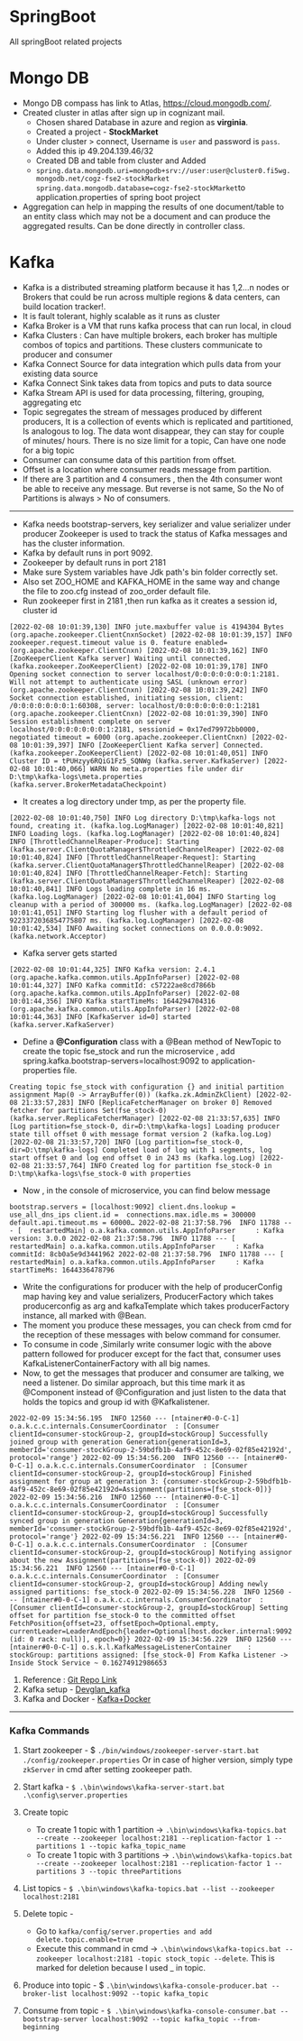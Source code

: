 # SpringBoot
All springBoot related projects

# Mongo DB
* Mongo DB compass has link to Atlas, https://cloud.mongodb.com/.
* Created cluster in atlas after sign up in cognizant mail.
  * Chosen shared Database in azure and region as **virginia**.
  * Created a project - **StockMarket**
  * Under cluster > connect, Username is `user` and password is `pass`.
  * Added this ip 49.204.139.46/32
  * Created DB and table from cluster and Added
  * `spring.data.mongodb.uri=mongodb+srv://user:user@cluster0.fi5wg.mongodb.net/cogz-fse2-stockMarket
			spring.data.mongodb.database=cogz-fse2-stockMarket`to application.properties of spring boot project
* Aggregation can help in mapping the results of one document/table to an entity class which may not be a document and can produce the aggregated results. Can be done directly in controller class.

# Kafka
*  Kafka is a distributed streaming platform because it has 1,2…n nodes or Brokers that could be run across multiple regions & data centers, can build location tracker!.
*  It is fault tolerant, highly scalable as it runs as cluster
* Kafka Broker is a VM that runs kafka process that can run local, in cloud
*  Kafka Clusters : Can have multiple brokers, each broker has multiple combos of topics and partitions. These clusters communicate to producer and consumer
*  Kafka Connect Source for data integration which pulls data from your existing data source 
*  Kafka Connect Sink takes data from topics and puts to data source
*  Kafka Stream API is used for data processing, filtering, grouping, aggregating etc
*  Topic segregates the stream of messages produced by different producers, It is a collection of events which is replicated and partitioned, Is analogous to log. The data wont disappear, they can stay for couple of minutes/ hours. There is no size limit for a topic, Can have one node for a big topic
*  Consumer can consume data of this partition from offset.
*  Offset is a location where consumer reads message from partition.
*  If there are 3 partition and 4 consumers , then the 4th consumer wont be able to receive any message. But reverse is not same, So the No of Partitions is always > No of consumers.

---
- Kafka needs bootstrap-servers, key serializer and value serializer under producer
Zookeeper is used to track the status of Kafka messages and has the cluster information. 
- Kafka by default runs in port 9092.
- Zookeeper by default runs in port 2181
- Make sure System variables have Jdk path's bin folder correctly set. 
- Also set ZOO_HOME and KAFKA_HOME in the same way and change the file to zoo.cfg instead of zoo_order default file.
- Run zookeeper first in 2181 ,then run kafka as it creates a session id, cluster id

`[2022-02-08 10:01:39,130] INFO jute.maxbuffer value is 4194304 Bytes (org.apache.zookeeper.ClientCnxnSocket)
[2022-02-08 10:01:39,157] INFO zookeeper.request.timeout value is 0. feature enabled= (org.apache.zookeeper.ClientCnxn)
[2022-02-08 10:01:39,162] INFO [ZooKeeperClient Kafka server] Waiting until connected. (kafka.zookeeper.ZooKeeperClient)
[2022-02-08 10:01:39,178] INFO Opening socket connection to server localhost/0:0:0:0:0:0:0:1:2181. Will not attempt to authenticate using SASL (unknown error) (org.apache.zookeeper.ClientCnxn)
[2022-02-08 10:01:39,242] INFO Socket connection established, initiating session, client: /0:0:0:0:0:0:0:1:60308, server: localhost/0:0:0:0:0:0:0:1:2181 (org.apache.zookeeper.ClientCnxn)
[2022-02-08 10:01:39,390] INFO Session establishment complete on server localhost/0:0:0:0:0:0:0:1:2181, sessionid = 0x17ed79972bb0000, negotiated timeout = 6000 (org.apache.zookeeper.ClientCnxn)
[2022-02-08 10:01:39,397] INFO [ZooKeeperClient Kafka server] Connected. (kafka.zookeeper.ZooKeeperClient)
[2022-02-08 10:01:40,051] INFO Cluster ID = tPUHzyy6RQiG1Fz5_SQNWg (kafka.server.KafkaServer)
[2022-02-08 10:01:40,066] WARN No meta.properties file under dir D:\tmp\kafka-logs\meta.properties (kafka.server.BrokerMetadataCheckpoint)`
		
- It creates a log directory under tmp, as per the property file.

`[2022-02-08 10:01:40,750] INFO Log directory D:\tmp\kafka-logs not found, creating it. (kafka.log.LogManager)
[2022-02-08 10:01:40,821] INFO Loading logs. (kafka.log.LogManager)
[2022-02-08 10:01:40,824] INFO [ThrottledChannelReaper-Produce]: Starting (kafka.server.ClientQuotaManager$ThrottledChannelReaper)
[2022-02-08 10:01:40,824] INFO [ThrottledChannelReaper-Request]: Starting (kafka.server.ClientQuotaManager$ThrottledChannelReaper)
[2022-02-08 10:01:40,824] INFO [ThrottledChannelReaper-Fetch]: Starting (kafka.server.ClientQuotaManager$ThrottledChannelReaper)
[2022-02-08 10:01:40,841] INFO Logs loading complete in 16 ms. (kafka.log.LogManager)
[2022-02-08 10:01:41,004] INFO Starting log cleanup with a period of 300000 ms. (kafka.log.LogManager)
[2022-02-08 10:01:41,051] INFO Starting log flusher with a default period of 9223372036854775807 ms. (kafka.log.LogManager)
[2022-02-08 10:01:42,534] INFO Awaiting socket connections on 0.0.0.0:9092. (kafka.network.Acceptor)`
		
- Kafka server gets started

`[2022-02-08 10:01:44,325] INFO Kafka version: 2.4.1 (org.apache.kafka.common.utils.AppInfoParser)
[2022-02-08 10:01:44,327] INFO Kafka commitId: c57222ae8cd7866b (org.apache.kafka.common.utils.AppInfoParser)
[2022-02-08 10:01:44,356] INFO Kafka startTimeMs: 1644294704316 (org.apache.kafka.common.utils.AppInfoParser)
[2022-02-08 10:01:44,363] INFO [KafkaServer id=0] started (kafka.server.KafkaServer)`
		
- Define a **@Configuration** class with a @Bean method of NewTopic to create the topic fse_stock and run the microservice , add spring.kafka.bootstrap-servers=localhost:9092 to application-properties file. 

`Creating topic fse_stock with configuration {} and initial partition assignment Map(0 -> ArrayBuffer(0)) (kafka.zk.AdminZkClient)
[2022-02-08 21:33:57,283] INFO [ReplicaFetcherManager on broker 0] Removed fetcher for partitions Set(fse_stock-0) (kafka.server.ReplicaFetcherManager)
[2022-02-08 21:33:57,635] INFO [Log partition=fse_stock-0, dir=D:\tmp\kafka-logs] Loading producer state till offset 0 with message format version 2 (kafka.log.Log)
[2022-02-08 21:33:57,720] INFO [Log partition=fse_stock-0, dir=D:\tmp\kafka-logs] Completed load of log with 1 segments, log start offset 0 and log end offset 0 in 243 ms (kafka.log.Log)
[2022-02-08 21:33:57,764] INFO Created log for partition fse_stock-0 in D:\tmp\kafka-logs\fse_stock-0 with properties`
		
- Now , in the console of microservice, you can find below message

`bootstrap.servers = [localhost:9092]
client.dns.lookup = use_all_dns_ips
client.id = 
connections.max.idle.ms = 300000
default.api.timeout.ms = 60000…
2022-02-08 21:37:58.796  INFO 11788 --- [  restartedMain] o.a.kafka.common.utils.AppInfoParser     : Kafka version: 3.0.0
2022-02-08 21:37:58.796  INFO 11788 --- [  restartedMain] o.a.kafka.common.utils.AppInfoParser     : Kafka commitId: 8cb0a5e9d3441962
2022-02-08 21:37:58.796  INFO 11788 --- [  restartedMain] o.a.kafka.common.utils.AppInfoParser     : Kafka startTimeMs: 1644336478796`
		
- Write the configurations for producer with the help of producerConfig map having key and value serializers, ProducerFactory which takes producerconfig as arg and kafkaTemplate which takes producerFactory instance, all marked with @Bean.
- The moment you produce these messages, you can check from cmd for the reception of these messages with below command for consumer.
- To consume in code ,Similarly write consumer logic with the above pattern followed for producer except for the fact that, consumer uses KafkaListenerContainerFactory with all big names. 
- Now, to get the messages that producer and consumer are talking, we need a listener. Do similar approach, but this time mark it as @Component instead of @Configuration and just listen to the data that holds the topics and group id with @Kafkalistener. 
		
`2022-02-09 15:34:56.195  INFO 12560 --- [ntainer#0-0-C-1] o.a.k.c.c.internals.ConsumerCoordinator  : [Consumer clientId=consumer-stockGroup-2, groupId=stockGroup] Successfully joined group with generation Generation{generationId=3, memberId='consumer-stockGroup-2-59bdfb1b-4af9-452c-8e69-02f85e42192d', protocol='range'}
2022-02-09 15:34:56.200  INFO 12560 --- [ntainer#0-0-C-1] o.a.k.c.c.internals.ConsumerCoordinator  : [Consumer clientId=consumer-stockGroup-2, groupId=stockGroup] Finished assignment for group at generation 3: {consumer-stockGroup-2-59bdfb1b-4af9-452c-8e69-02f85e42192d=Assignment(partitions=[fse_stock-0])}
2022-02-09 15:34:56.216  INFO 12560 --- [ntainer#0-0-C-1] o.a.k.c.c.internals.ConsumerCoordinator  : [Consumer clientId=consumer-stockGroup-2, groupId=stockGroup] Successfully synced group in generation Generation{generationId=3, memberId='consumer-stockGroup-2-59bdfb1b-4af9-452c-8e69-02f85e42192d', protocol='range'}
2022-02-09 15:34:56.221  INFO 12560 --- [ntainer#0-0-C-1] o.a.k.c.c.internals.ConsumerCoordinator  : [Consumer clientId=consumer-stockGroup-2, groupId=stockGroup] Notifying assignor about the new Assignment(partitions=[fse_stock-0])
2022-02-09 15:34:56.221  INFO 12560 --- [ntainer#0-0-C-1] o.a.k.c.c.internals.ConsumerCoordinator  : [Consumer clientId=consumer-stockGroup-2, groupId=stockGroup] Adding newly assigned partitions: fse_stock-0
2022-02-09 15:34:56.228  INFO 12560 --- [ntainer#0-0-C-1] o.a.k.c.c.internals.ConsumerCoordinator  : [Consumer clientId=consumer-stockGroup-2, groupId=stockGroup] Setting offset for partition fse_stock-0 to the committed offset FetchPosition{offset=23, offsetEpoch=Optional.empty, currentLeader=LeaderAndEpoch{leader=Optional[host.docker.internal:9092 (id: 0 rack: null)], epoch=0}}
2022-02-09 15:34:56.229  INFO 12560 --- [ntainer#0-0-C-1] o.s.k.l.KafkaMessageListenerContainer    : stockGroup: partitions assigned: [fse_stock-0]
From Kafka Listener -> Inside Stock Service ~ 0.16274912986653`
		
1. Reference : [Git Repo Link](https://github.com/java2786/cts_batch_5/tree/master/kafka) 
1. Kafka setup - [Devglan_kafka](https://www.devglan.com/corejava/apache-kafka-java-example)
1. Kafka and Docker - [Kafka+Docker](https://www.kaaiot.com/blog/kafka-docker)

---		
### Kafka Commands

1. Start zookeeper - $ `./bin/windows/zookeeper-server-start.bat ./config/zookeeper.properties` Or in case of higher version, simply type `zkServer` in cmd after setting zookeeper path. 

1. Start kafka - `$ .\bin\windows\kafka-server-start.bat .\config\server.properties`

1. Create topic 
	- To create 1 topic with 1 partition -> `.\bin\windows\kafka-topics.bat --create --zookeeper localhost:2181 --replication-factor 1 --partitions 1 --topic kafka_topic_name`
	- To create 1 topic with 3 partitions -> `.\bin\windows\kafka-topics.bat --create --zookeeper localhost:2181 --replication-factor 1 --partitions 3 --topic threePartitions`

1. List topics - `$ .\bin\windows\kafka-topics.bat --list --zookeeper localhost:2181`

1. Delete topic -
	- Go to `kafka/config/server.properties and add delete.topic.enable=true`
	- Execute this command in cmd -> `.\bin\windows\kafka-topics.bat --zookeeper localhost:2181 -topic stock_topic --delete`. This is marked for deletion because I used _ in topic.

1. Produce into topic - $ `.\bin\windows\kafka-console-producer.bat --broker-list localhost:9092 --topic kafka_topic`

1. Consume from topic - `$ .\bin\windows\kafka-console-consumer.bat --bootstrap-server localhost:9092 --topic kafka_topic --from-beginning`

